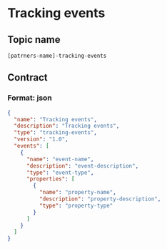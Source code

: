 # Tracking events

## Topic name


```[patrners-name]-tracking-events```

## Contract

### Format: json

```json
{
  "name": "Tracking events",
  "description": "Tracking events",
  "type": "tracking-events",
  "version": "1.0",
  "events": [
    {
      "name": "event-name",
      "description": "event-description",
      "type": "event-type",
      "properties": [
        {
          "name": "property-name",
          "description": "property-description",
          "type": "property-type"
        }
      ]
    }
  ]
}
```
 

